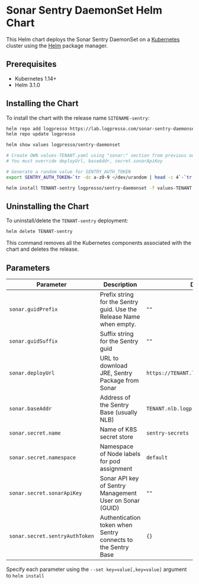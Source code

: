 # Sonar Sentry DaemonSet Helm Chart

This Helm chart deploys the Sonar Sentry DaemonSet on a [Kubernetes](http://kubernetes.io) cluster using the [Helm](https://helm.sh) package manager.

## Prerequisites

- Kubernetes 1.14+
- Helm 3.1.0

## Installing the Chart

To install the chart with the release name `SITENAME-sentry`:

```bash
helm repo add logpresso https://lab.logpresso.com/sonar-sentry-daemonset
helm repo update logpresso

helm show values logpresso/sentry-daemonset

# Create OWN values-TENANT.yaml using "sonar:" section from previous output
# You must override deployUrl, baseAddr, secret.sonarApiKey

# Generate a random value for SENTRY_AUTH_TOKEN
export SENTRY_AUTH_TOKEN=`tr -dc a-z0-9 </dev/urandom | head -c 4`-`tr -dc a-z0-9 </dev/urandom | head -c 4`

helm install TENANT-sentry logpresso/sentry-daemonset -f values-TENANT.yaml --set sonar.secret.sentryAuthToken=$SENTRY_AUTH_TOKEN
```


## Uninstalling the Chart

To uninstall/delete the `TENANT-sentry` deployment:

```bash
helm delete TENANT-sentry
```

This command removes all the Kubernetes components associated with the chart and deletes the release.

## Parameters

| Parameter | Description | Default |
| --------- | ----------- | ------- |
| `sonar.guidPrefix` | Prefix string for the Sentry guid. Use the Release Name when empty. | `""` |
| `sonar.guidSuffix` | Suffix string for the Sentry guid | `""` |
| `sonar.deployUrl` | URL to download JRE, Sentry Package from Sonar | `https://TENANT.logpresso.cloud:44300` |
| `sonar.baseAddr` | Address of the Sentry Base (usually NLB) | `TENANT.nlb.logpresso.cloud` |
| `sonar.secret.name` | Name of K8S secret store | `sentry-secrets` |
| `sonar.secret.namespace` | Namespace of Node labels for pod assignment | `default` |
| `sonar.secret.sonarApiKey` | Sonar API key of Sentry Management User on Sonar (GUID) | `""` |
| `sonar.secret.sentryAuthToken` | Authentication token when Sentry connects to the Sentry Base | `{}` |

Specify each parameter using the `--set key=value[,key=value]` argument to `helm install`